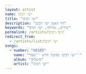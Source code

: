 ```yaml
---
layout: artist
name: ישי רביבו
title: "ישי רביבו"
description: "דף האמן ישי רביבו"
keywords: "שירים, מוזיקה, ישי רביבו"
permalink: /artists/ישי-רביבו/
redirect_from:
  - /artists/list/ישי רביבו
songs:
  - number: "60105"
    name: "ישי רביבו בסינגל חדש ''מעלי''"
    album: "סינגלים"
    artist: "ישי רביבו"
---
```

